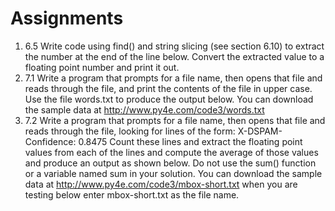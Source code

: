 # Assignments

1. 6.5 Write code using find() and string slicing (see section 6.10) to extract the number at the end of the line below. Convert the extracted value to a floating point number and print it out.
2. 7.1 Write a program that prompts for a file name, then opens that file and reads through the file, and print the contents of the file in upper case. Use the file words.txt to produce the output below.
   You can download the sample data at http://www.py4e.com/code3/words.txt
3. 7.2 Write a program that prompts for a file name, then opens that file and reads through the file, looking for lines of the form:
   X-DSPAM-Confidence: 0.8475
   Count these lines and extract the floating point values from each of the lines and compute the average of those values and produce an output as shown below. Do not use the sum() function or a variable named sum in your solution.
   You can download the sample data at http://www.py4e.com/code3/mbox-short.txt when you are testing below enter mbox-short.txt as the file name.
